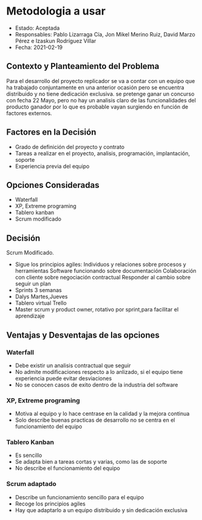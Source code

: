 # Metodologia a usar

* Estado: Aceptada
* Responsables: Pablo Lizarraga Cía, Jon Mikel Merino Ruiz, David Marzo Pérez e Izaskun Rodríguez Villar
* Fecha: 2021-02-19

## Contexto y Planteamiento del Problema

Para el desarrollo del proyecto replicador se va a contar con un equipo que ha trabajado conjuntamente en una anterior ocasión pero se encuentra distribuido y no tiene dedicación exclusiva.
se pretenge ganar un concurso con fecha 22 Mayo, pero no hay un analisis claro de las funcionalidades del producto ganador por lo que es probable vayan surgiendo en función de factores
externos.

## Factores en la Decisión 

* Grado de definición del proyecto y contrato
* Tareas a realizar en el proyecto, analisis, programación, implantación, soporte
* Experiencia previa del equipo

## Opciones Consideradas

* Waterfall
* XP, Extreme programing
* Tablero kanban
* Scrum modificado

## Decisión

 Scrum Modificado.
   * Sigue los principios agiles:
	Individuos y relaciones sobre procesos y herramientas
        Software funcionando sobre documentación
        Colaboración con cliente sobre negociación contractual
        Responder al cambio sobre seguir un plan
   * Sprints 3 semanas
   * Dalys Martes,Jueves
   * Tablero virtual Trello
   * Master scrum y product owner, rotativo por sprint,para facilitar el aprendizaje


## Ventajas y Desventajas de las opciones

### Waterfall

* Debe existir un analisis contractual que seguir
* No admite modificaciones respecto a lo anlizado, si el equipo tiene experiencia puede evitar desviaciones
* No se conocen casos de exito dentro de la industria del software

### XP, Extreme programing

* Motiva al equipo y lo hace centrase en la calidad y la mejora continua
* Solo describe buenas practicas de desarrollo no se centra en el funcionamiento del equipo

### Tablero Kanban

* Es sencillo
* Se adapta bien a tareas cortas y varias, como las de soporte
* No describe el funcionamiento del equipo

### Scrum adaptado

* Describe un funcionamiento sencillo para el equipo
* Recoge los principios agiles 
* Hay que adaptarlo a un equipo distribuido y sin dedicación exclusiva

